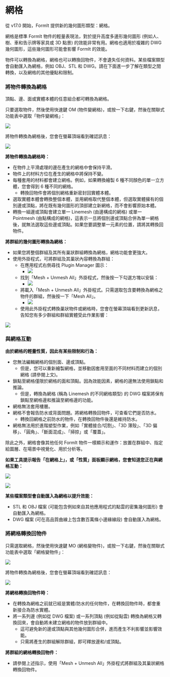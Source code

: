 # 網格

從 v17.0 開始，FormIt 提供新的幾何圖形類型：網格。

網格是標準 FormIt 物件的輕量表現法，對於提升高度多邊形幾何圖形 \(例如人、樹、車和告示牌等家具或 3D 點景\) 的效能非常有用。網格也適用於複雜的 DWG 幾何圖形，這些幾何圖形可能會影響 FormIt 的效能。

物件可以轉換為網格，網格也可以轉換回物件，不會遺失任何資料。某些檔案類型會自動匯入為網格，例如 OBJ、STL 和 DWG。請在下面進一步了解在類型之間轉換，以及網格的其他優點和限制。

### 將物件轉換為網格

頂點、邊、面或實體本體的任意組合都可轉換為網格。

只要選取物件，然後使用快速鍵 OM \(物件變網格\)，或按一下右鍵，然後在關聯式功能表中選取「物件變網格」：

![](../.gitbook/assets/context-menu_object-to-mesh.PNG)

將物件轉換為網格後，您會在螢幕頂端看到確認訊息：

![](../.gitbook/assets/success_object-to-mesh.PNG)

**將物件轉換為網格時：**

* 在物件上平滑處理的邊在產生的網格中會保持平滑。
* 物件上的材料方位在產生的網格中將保持不變。
* 每種套用的材料都會建立網格。例如，如果轉換繪製 6 種不同顏色的單一立方體，您會得到 6 種不同的網格。
   * 轉換回物件會將個別網格重新密封回實體本體。
* 選取實體本體會轉換整個本體，並用網格取代整個本體，但選取實體擁有的個別邊或頂點，將在既有幾何圖形的頂部建立新網格，而不會影響原始本體。
* 轉換一組邊或頂點會建立單一 Linemesh \(由邊構成的網格\) 或單一 Pointmesh \(由點構成的網格\)，這表示一旦將個別邊或頂點合併為單一網格後，就無法選取這些邊或頂點。如果您要調整單一元素的位置，請將其轉換回物件。

**將群組的幾何圖形轉換為網格：**

* 如果您將整個群組及其所有巢狀群組轉換為網格，網格功能會更強大。
* 使用外掛程式，可將群組及其巢狀內容轉換為群組：
   * 在應用程式右側尋找 Plugin Manager 圖示：
      * ![](../.gitbook/assets/plugin-manager_icon.PNG)
   * 找到「Mesh + Unmesh All」外掛程式，然後按一下勾選方塊以安裝：
      * ![](../.gitbook/assets/plugin-manager_mesh-unmesh-all.PNG)
   * 將載入「Mesh + Unmesh All」外掛程式。只需選取包含要轉換為網格之物件的群組，然後按一下「Mesh All」。
      * ![](../.gitbook/assets/mesh-unmesh-all-plugin.PNG)
   * 使用此外掛程式轉換巢狀物件或網格時，您會在螢幕頂端看到更新訊息，告知您有多少群組和群組實體受此作業影響：

![](../.gitbook/assets/success_mesh-all.PNG)

### 與網格互動

**由於網格的輕量性質，因此有某些限制和行為：**

* 您無法編輯網格的個別面、邊或頂點。
   * 但是，您可以重新繪製網格，並移動因套用至面的不同材料而建立的個別網格 \(請參閱上文\)。
* 鎖點至網格僅限於網格的面和頂點。因為效能因素，網格的邊無法使用鎖點和推論。
   * 但是，轉換為網格 \(稱為 Linemesh 的不同網格類型\) 的 DWG 檔案將保有鎖點至網格邊和推論至網格邊的功能。
* 網格無法套用樓層。
* 網格不會報告防水或背面問題。將網格轉換回物件，可查看它們是否防水。
   * 轉換回網格之前防水的物件，在轉換回物件後還是維持防水。
* 網格無法用於進階塑型作業，例如「實體接合/切割」、「3D 薄殼」、「3D 偏移」、「圓角」、「斷面混成」、「掃掠」或「覆蓋」。

除此之外，網格會像其他任何 FormIt 物件一樣顯示和運作：放置在群組中、指定給圖層、在場景中視覺化、用於分析等。

**如果工具提示報告「在網格上」，或「性質」面板顯示網格，您會知道您正在與網格互動：**

![](../.gitbook/assets/snap_on-mesh.PNG)

![](../.gitbook/assets/properties-panel_mesh.PNG)

**某些檔案類型會自動匯入為網格以提升效能：**

* STL 和 OBJ 檔案 \(可能包含例如來自其他應用程式的點雲的密集幾何圖形\) 會自動匯入為網格。
* DWG 檔案 \(可在高品質曲線上包含數百萬條小邊緣線段\) 會自動匯入為網格。

### 將網格轉換回物件

只需選取網格，然後使用快速鍵 MO \(網格變物件\)，或按一下右鍵，然後在關聯式功能表中選取「網格變物件」：

![](../.gitbook/assets/context-menu_mesh-to-object.PNG)

將物件轉換為網格後，您會在螢幕頂端看到確認訊息：

![](../.gitbook/assets/success_mesh-to-object.PNG)

**將網格轉換回物件時：**

* 在轉換為網格之前就已經是實體/防水的任何物件，在轉換回物件時，都會重新接合為防水實體。
* 將一系列邊 \(例如從 DWG 檔案\) 或一系列頂點 \(例如從點雲\) 轉換為網格又轉換回來，會自動將未建立網格的物件放到群組中。
   * 這可避免新的邊或頂點與其他幾何圖形合併，進而產生不利影響並影響效能。
   * 只需將產生的群組解除群組，即可釋放邊和/或頂點。

**將群組的網格轉換回物件：**

* 請參閱上述指示，使用「Mesh + Unmesh All」外掛程式將群組及其巢狀網格轉換回物件。

